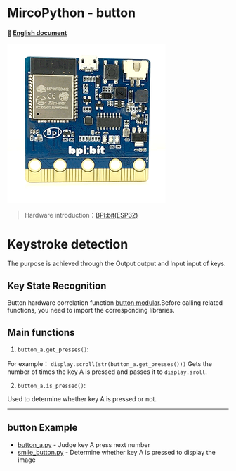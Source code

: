 
# MircoPython - button
#### 📖 [English document](https://github.com/aJantes/MircoPython-button/blob/master/README.md)
![](album/bit.gif)
> Hardware introduction：[BPI:bit(ESP32)](https://github.com/aJantes/introduce-bpi-bit/blob/master/README.md)

# Keystroke detection

The purpose is achieved through the Output output and Input input of keys.


## **Key State Recognition**

Button hardware correlation function [button modular](https://github.com/aJantes/MircoPython-button/blob/master/source/button.py).Before calling related functions, you need to import the corresponding libraries.

## Main functions

1. `button_a.get_presses()`:

For example： `display.scroll(str(button_a.get_presses()))`  Gets the number of times the key A is pressed and passes it to `display.sroll`.

2. `button_a.is_pressed()`:

Used to determine whether key A is pressed or not.

---
## button Example
- [button_a.py](https://github.com/aJantes/MircoPython-button/blob/master/example/button_a.py)    - Judge key A press next number
- [smile_button.py](https://github.com/aJantes/MircoPython-button/blob/master/example/smile_button.py)    - Determine whether key A is pressed to display the image
